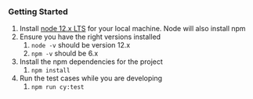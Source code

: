 ### Getting Started

1. Install [node 12.x LTS](https://nodejs.org/en/download/) for your local machine. Node will also install npm
2. Ensure you have the right versions installed
    1. `node -v` should be version 12.x
    2. `npm -v` should be 6.x
3. Install the npm dependencies for the project
    1. `npm install`
4. Run the test cases while you are developing
    1. `npm run cy:test`
